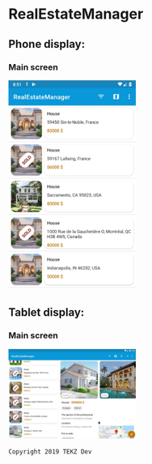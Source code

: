 # RealEstateManager

## Phone display:
### Main screen

<img src="./readme/phone_display.jpg" width="50%" height="50%">

## Tablet display:
### Main screen

<img src="./readme/tablet_display.jpg" width="50%" height="50%">












    Copyright 2019 TEKZ Dev

